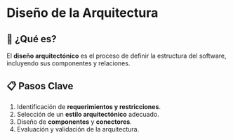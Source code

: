 # Diseño de la Arquitectura

## 📌 ¿Qué es?
El **diseño arquitectónico** es el proceso de definir la estructura del software, incluyendo sus componentes y relaciones.

## 📋 Pasos Clave
1. Identificación de **requerimientos y restricciones**.
2. Selección de un **estilo arquitectónico** adecuado.
3. Diseño de **componentes** y **conectores**.
4. Evaluación y validación de la arquitectura.